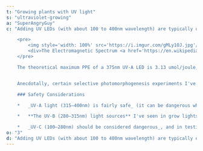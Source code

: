 ```yaml
---
t: "Growing plants with UV light"
s: "ultraviolet-growing"
a: "SuperAngryGuy"
c: "Adding UV LEDs (with about 100 to 400nm wavelength) are typically only used for light sensitive protein reactions effects, **not as photosynthesis drivers per se**. The pure UV-A grows I've done did result in slow grow and stunted plants. If I wanted to keep a tiny, important plant alive for a long duration I would be using pure UV-A. But, _the effects of UV-A on a plant can be unpredictable_ and needs to be tested by cultivar. The main UV light sensitive protein known about currently is the UVR8 protein which is a 280-315nm UV-B receptor, not a UV-A receptor.

    <pre>
        <img style='width: 100%' src='https://i.imgur.com/gMLy1OJ.jpg'/>
        <div>The Electromagnetic Spectrum <a href='https://en.wikipedia.org/wiki/Electromagnetic_radiation#/media/File:EM_spectrumrevised.png'>(source)</a></div>
    </pre>

    The theoretical maximum PPE of a 375nm UV-A LED is 3.13 umol/joule, and the relative low photosynthesis rate is going to make them a no-go in LED lighting except for photomorphogenesis effects. Making red lettuce cultivars more red by increasing anthocyanin production, or trying to increase trichome and cannabinoid production in cannabis plants, may be reasons to use UV light.


    Anecdotally, certain selective photomorphogenesis experiments I've done with UVA compared to blue leads me to believe that **there may be at least one unknown UVA light sensitive protein either as a primary receptor**, or my SWAG (scientific wild-ass guess) is a UVA light sensitive protein that can express itself differently in different plant parts, affecting the protein phototropin/cryptochrome signal transduction pathways locally. For example the hypocotyl (the stem before the first set of true leaves) can react much differently than the epicotyl (the stem after the first set of true leaves) in some plants like pole beans in my 470nm vs 405nm experiments.

    ### Safety Considerations

    *   _UV-A light (315–400nm) is fairly safe_ (it can be dangerous when you stick your eye close to a light source that appears dim yet has a high radiant flux) and at the time of this writing, only UV-A LEDs are used in LED grow lights if UV light is used.

    *   **The UV-B (280–315nm) light sources** I've seen in grow lights are still tube based because UV-B LEDs are still inefficient (5-10% range).

    *   _UV-C (100–280nm) should be considered dangerous_, and in testing I have damaged a number of plants with higher amounts of UV-C."
o: "3"
d: "Adding UV LEDs (with about 100 to 400nm wavelength) are typically only used for light sensitive protein reactions effects, not as photosynthesis drivers per se. The pure UV-A grows I've done did result in slow grow and stunted plants."
---
```



